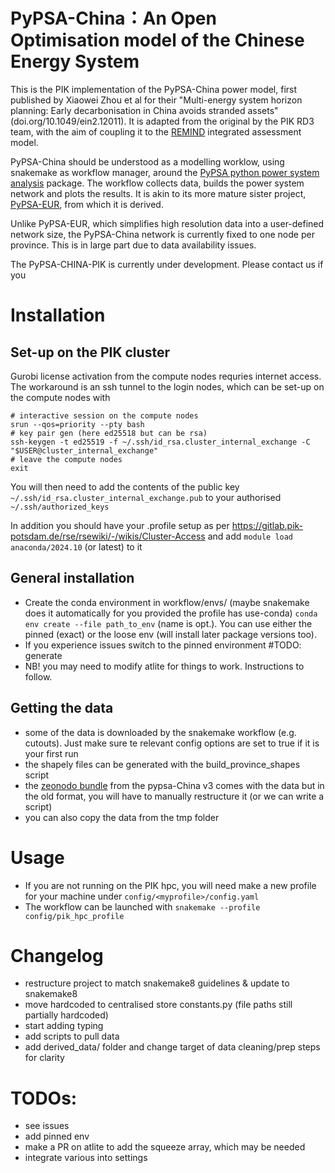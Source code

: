 # PyPSA-China：An Open Optimisation model of the Chinese Energy System

This is the PIK implementation of the PyPSA-China power model, first published by Xiaowei Zhou et al for their  "Multi-energy system horizon planning: Early decarbonisation in China avoids stranded assets" (doi.org/10.1049/ein2.12011). It is adapted from the original by the PIK RD3 team, with the aim of coupling it to the [REMIND](https://www.pik-potsdam.de/en/institute/departments/transformation-pathways/models/remind) integrated assessment model.

PyPSA-China should be understood as a modelling worklow, using snakemake as workflow manager, around the [PyPSA python power system analysis](https://pypsa.org/) package. The workflow collects data, builds the power system network and plots the results. It is akin to its more mature sister project, [PyPSA-EUR](https://github.com/PyPSA/pypsa-eur), from which it is derived.

Unlike PyPSA-EUR, which simplifies high resolution data into a user-defined network size, the PyPSA-China network is currently fixed to one node per province. This is in large part due to data availability issues.

The PyPSA-CHINA-PIK is currently under development. Please contact us if you


# Installation

## Set-up on the PIK cluster
Gurobi license activation from the compute nodes requries internet access. The workaround is an ssh tunnel to the login nodes, which can be set-up on the compute nodes with
```
# interactive session on the compute nodes
srun --qos=priority --pty bash
# key pair gen (here ed25518 but can be rsa)
ssh-keygen -t ed25519 -f ~/.ssh/id_rsa.cluster_internal_exchange -C "$USER@cluster_internal_exchange"
# leave the compute nodes
exit
```
You will then need to add the contents of the public key `~/.ssh/id_rsa.cluster_internal_exchange.pub` to your authorised `~/.ssh/authorized_keys`

In addition you should have your .profile setup as per https://gitlab.pik-potsdam.de/rse/rsewiki/-/wikis/Cluster-Access
and add `module load anaconda/2024.10` (or latest) to it

## General installation
- Create the conda environment in workflow/envs/ (maybe snakemake does it automatically for you provided the profile has use-conda) `conda env create --file path_to_env` (name is opt.). You can use either the pinned (exact) or the loose env (will install later package versions too).
- If you experience issues switch to the pinned environment #TODO: generate
- NB! you may need to modify atlite for things to work. Instructions to follow.


## Getting the data
- some of the data is downloaded by the snakemake workflow (e.g. cutouts). Just make sure te relevant config options are set to true if it is your first run
- the shapely files can be generated with the build_province_shapes script
- the [zeonodo bundle](https://zenodo.org/records/13987282) from the pypsa-China v3 comes with the data but in the old format, you will have to manually restructure it (or we can write a script)
- you can also copy the data from the tmp folder

# Usage
- If you are not running on the PIK hpc, you will need make a new profile for your machine under `config/<myprofile>/config.yaml`
- The workflow can be launched with `snakemake --profile config/pik_hpc_profile`

# Changelog
- restructure project to match snakemake8 guidelines & update to snakemake8
- move hardcoded to centralised store constants.py (file paths still partially hardcoded)
- start adding typing
- add scripts to pull data
- add derived_data/ folder and change target of data cleaning/prep steps for clarity

# TODOs:
- see issues
- add pinned env
- make a PR on atlite to add the squeeze array, which may be needed
- integrate various into settings
